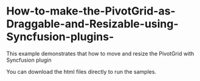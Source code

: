 # How-to-make-the-PivotGrid-as-Draggable-and-Resizable-using-Syncfusion-plugins-
This example demonstrates that how to move and resize the PivotGrid with Syncfusion plugin

You can download the html files directly to run the samples.
